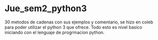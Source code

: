 # Jue_sem2_python3
30 metodos de cadenas con sus ejemplos y comentario, se hizo en coleb para poder utilizar el python 3 que ofrece. Todo esto es nivel basico iniciando con el lenguaje de progrmacion python.
